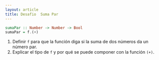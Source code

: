 ```yaml
---
layout: article
title: Desafio  Suma Par
---
```


```Haskell
sumaPar :: Number -> Number -> Bool
sumaPar = f.(+)
```

1. Definir `f` para que la función diga si la suma de dos números da un número par.
2. Explicar el tipo de `f` y por qué se puede componer con la función `(+)`.
